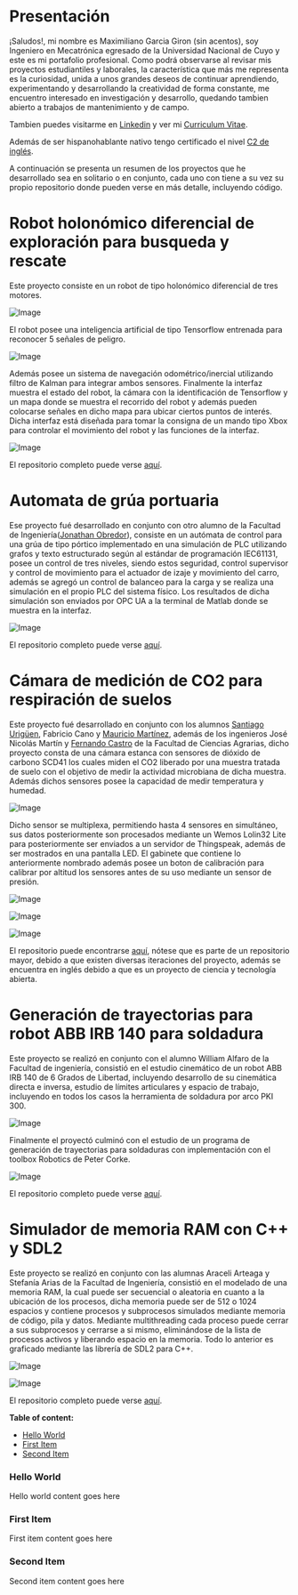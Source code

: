 # Presentación
¡Saludos!, mi nombre es Maximiliano Garcia Giron (sin acentos), soy Ingeniero en Mecatrónica egresado de la Universidad Nacional de Cuyo y este es mi portafolio profesional. Como podrá observarse al revisar mis proyectos estudiantiles y laborales, la característica que más me representa es la curiosidad, unida a unos grandes deseos de continuar aprendiendo, experimentando y desarrollando la creatividad de forma constante, me encuentro interesado en investigación y desarrollo, quedando tambien abierto a trabajos de mantenimiento y de campo.

Tambien puedes visitarme en [Linkedin](https://www.linkedin.com/in/maximiliano-garcia-giron-01a9251ba/) y ver mi [Curriculum Vitae](https://github.com/MaximilianoGarcia716/Portafolio/blob/main/Curriculum%20Vitae/CURRICULUM%20VITAE%20Garcia%20Maximiliano.pdf).

Además de ser hispanohablante nativo tengo certificado el nivel [C2 de inglés](https://efset.org/cert/wq7khc).

A continuación se presenta un resumen de los proyectos que he desarrollado sea en solitario o en conjunto, cada uno con tiene a su vez su propio repositorio donde pueden verse en más detalle, incluyendo código.

# Robot holonómico diferencial de exploración para busqueda y rescate

Este proyecto consiste en un robot de tipo holonómico diferencial de tres motores.

![Image](https://raw.githubusercontent.com/MaximilianoGarcia716/Portafolio/main/Imagenes/03.jpg)

El robot posee una inteligencia artificial de tipo Tensorflow entrenada para reconocer 5 señales de peligro.

![Image](https://raw.githubusercontent.com/MaximilianoGarcia716/Portafolio/main/Imagenes/01.jpg)

Además posee un sistema de navegación odométrico/inercial utilizando filtro de Kalman para integrar ambos sensores. Finalmente la interfaz muestra el estado del robot, la cámara con la identificación de Tensorflow y un mapa donde se muestra el recorrido del robot y además pueden colocarse señales en dicho mapa para ubicar ciertos puntos de interés. Dicha interfaz está diseñada para tomar la consigna de un mando tipo Xbox para controlar el movimiento del robot y las funciones de la interfaz.

![Image](https://raw.githubusercontent.com/MaximilianoGarcia716/Portafolio/main/Imagenes/02.jpg)

El repositorio completo puede verse [aquí](https://github.com/MaximilianoGarcia716/Proyecto-Final-de-Estudios).

# Automata de grúa portuaria

Ese proyecto fué desarrollado en conjunto con otro alumno de la Facultad de Ingeniería([Jonathan Obredor](https://github.com/jonathan-obredor)), consiste en un autómata de control para una grúa de tipo pórtico implementado en una simulación de PLC utilizando grafos y texto estructurado según al estándar de programación IEC61131, posee un control de tres niveles, siendo estos seguridad, control supervisor y control de movimiento para el actuador de izaje y movimiento del carro, además se agregó un control de balanceo para la carga y se realiza una simulación en el propio PLC del sistema físico. Los resultados de dicha simulación son enviados por OPC UA a la terminal de Matlab donde se muestra en la interfaz.

![Image](https://raw.githubusercontent.com/MaximilianoGarcia716/Portafolio/main/Imagenes/04.jpg)

El repositorio completo puede verse [aquí](https://github.com/MaximilianoGarcia716/Automata-de-grua-portuaria).

# Cámara de medición de CO2 para respiración de suelos

Este proyecto fué desarrollado en conjunto con los alumnos [Santiago Urigüen](https://github.com/Santi-Uriguen), Fabricio Cano y [Mauricio Martínez](https://github.com/MauriM2023), además de los ingenieros José Nicolás Martín y [Fernando Castro](https://github.com/nanocastro) de la Facultad de Ciencias Agrarias, dicho proyecto consta de una cámara estanca con sensores de dióxido de carbono SCD41 los cuales miden el CO2 liberado por una muestra tratada de suelo con el objetivo de medir la actividad microbiana de dicha muestra. Además dichos sensores posee la capacidad de medir temperatura y humedad.

![Image](https://raw.githubusercontent.com/GenericLab/CO2-soil-respiration-chamber/main/hardware/WEMOS-lolin32_Multiplexing_SCD41%20schematics/Soil%20Chamber.jpg)

Dicho sensor se multiplexa, permitiendo hasta 4 sensores en simultáneo, sus datos posteriormente son procesados mediante un Wemos Lolin32 Lite para posteriormente ser enviados a un servidor de Thingspeak, además de ser mostrados en una pantalla LED. El gabinete que contiene lo anteriormente nombrado además posee un boton de calibración para calibrar por altitud los sensores antes de su uso mediante un sensor de presión.

![Image](https://raw.githubusercontent.com/GenericLab/CO2-soil-respiration-chamber/main/hardware/WEMOS-lolin32_Multiplexing_SCD41%20schematics/Soil%20Chamber%20Cabinet.jpg)

![Image](https://raw.githubusercontent.com/GenericLab/CO2-soil-respiration-chamber/main/hardware/WEMOS-lolin32_Multiplexing_SCD41%20schematics/Soil%20Chamber%20Cabinet%20with%20conections.jpeg)

![Image](https://raw.githubusercontent.com/GenericLab/CO2-soil-respiration-chamber/main/hardware/WEMOS-lolin32_Multiplexing_SCD41%20schematics/Cabinet%20while%20Measuring.jpeg)

El repositorio puede encontrarse [aquí](https://github.com/GenericLab/CO2-soil-respiration-chamber/tree/main/software/ESP32-S2/WEMOS-lolin32_Multiplexing_SCD41), nótese que es parte de un repositorio mayor, debido a que existen diversas iteraciones del proyecto, además se encuentra en inglés debido a que es un proyecto de ciencia y tecnología abierta.

# Generación de trayectorias para robot ABB IRB 140 para soldadura

Este proyecto se realizó en conjunto con el alumno William Alfaro de la Facultad de ingeniería, consistió en el estudio cinemático de un robot ABB IRB 140 de 6 Grados de Libertad, incluyendo desarrollo de su cinemática directa e inversa, estudio de límites articulares y espacio de trabajo, incluyendo en todos los casos la herramienta de soldadura por arco PKI 300.

![Image](https://raw.githubusercontent.com/MaximilianoGarcia716/Portafolio/main/Imagenes/05.jpg)

Finalmente el proyectó culminó con el estudio de un programa de generación de trayectorias para soldaduras con implementación con el toolbox Robotics de Peter Corke.

![Image](https://raw.githubusercontent.com/MaximilianoGarcia716/Portafolio/main/Imagenes/06.jpg)

El repositorio completo puede verse [aquí](https://github.com/MaximilianoGarcia716/Cinematica-y-soldadura-ABB-IRB-140).

# Simulador de memoria RAM con C++ y SDL2

Este proyecto se realizó en conjunto con las alumnas Araceli Arteaga y Stefanía Arias de la Facultad de Ingeniería, consistió en el modelado de una memoria RAM, la cual puede ser secuencial o aleatoria en cuanto a la ubicación de los procesos, dicha memoria puede ser de 512 o 1024 espacios y contiene procesos y subprocesos simulados mediante memoria de código, pila y datos. Mediante multithreading cada proceso puede cerrar a sus subprocesos y cerrarse a si mismo, eliminándose de la lista de procesos activos y liberando espacio en la memoria. Todo lo anterior es graficado mediante las librería de SDL2 para C++.

![Image](https://raw.githubusercontent.com/MaximilianoGarcia716/Portafolio/main/Imagenes/07.jpg)

![Image](https://raw.githubusercontent.com/MaximilianoGarcia716/Portafolio/main/Imagenes/08.jpg)

El repositorio completo puede verse [aquí](https://github.com/MaximilianoGarcia716/Simulador-RAM).

**Table of content:**
- [Hello World](#item-one)
- [First Item](#item-two)
- [Second Item](#item-three)

<!-- headings -->
<a id="item-one"></a>
### Hello World
Hello world content goes here

<a id="item-two"></a>
### First Item
First item content goes here

<a id="item-three"></a>
### Second Item
Second item content goes here

